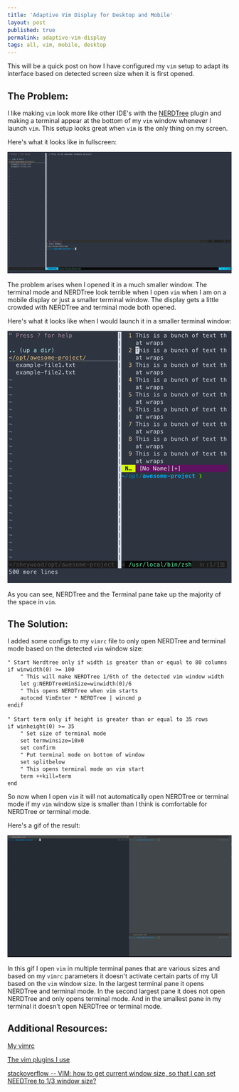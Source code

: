 ```yaml
---
title: 'Adaptive Vim Display for Desktop and Mobile'
layout: post
published: true
permalink: adaptive-vim-display
tags: all, vim, mobile, desktop
---
```


This will be a quick post on how I have configured my `vim` setup to adapt its interface based on detected screen size when it is first opened.

## The Problem: 

I like making `vim` look more like other IDE's with the [NERDTree](https://github.com/preservim/nerdtree) plugin and making a terminal appear at the bottom of my `vim` window whenever I launch `vim`. This setup looks great when `vim` is the only thing on my screen.

Here's what it looks like in fullscreen:

![alt text](../images/vim-fullscreen.png "vim in fullscreen")

The problem arises when I opened it in a much smaller window. The terminal mode and NERDTree look terrible when I open `vim` when I am on a mobile display or just a smaller terminal window. The display gets a little crowded with NERDTree and terminal mode both opened.

Here's what it looks like when I would launch it in a smaller terminal window:

![alt text](../images/vim-crowded.png "crowded vim")

As you can see, NERDTree and the Terminal pane take up the majority of the space in `vim`.

## The Solution:

I added some configs to my `vimrc` file to only open NERDTree and terminal mode based on the detected `vim` window size:

```
" Start Nerdtree only if width is greater than or equal to 80 columns
if winwidth(0) >= 100
	" This will make NERDTree 1/6th of the detected vim window width
	let g:NERDTreeWinSize=winwidth(0)/6
	" This opens NERDTree when vim starts 
	autocmd VimEnter * NERDTree | wincmd p	
endif

" Start term only if height is greater than or equal to 35 rows
if winheight(0) >= 35
	" Set size of terminal mode
	set termwinsize=10x0
	set confirm
	" Put terminal mode on bottom of window
	set splitbelow
	" This opens terminal mode on vim start
	term ++kill=term
end
```

So now when I open `vim` it will not automatically open NERDTree or terminal mode if my `vim` window size is smaller than I think is comfortable for NERDTree or terminal mode.

Here's a gif of the result: 

![alt text](../images/vim-demo.gif "adaptive vim")

In this gif I open `vim` in multiple terminal panes that are various sizes and based on my `vimrc` parameters it doesn't activate certain parts of my UI based on the `vim` window size. In the largest terminal pane it opens NERDTree and terminal mode. In the second largest pane it does not open NERDTree and only opens terminal mode. And in the smallest pane in my terminal it doesn't open NERDTree or terminal mode.


## Additional Resources:

[My vimrc](https://github.com/heywoodlh/conf/blob/abc34912f76e586691b340e68c06a928ef333d10/dotfiles/vimrc)

[The vim plugins I use](https://github.com/heywoodlh/conf/blob/abc34912f76e586691b340e68c06a928ef333d10/peru.yaml#L8-L21)

[stackoverflow -- VIM: how to get current window size, so that I can set NEEDTree to 1/3 window size?](https://stackoverflow.com/questions/42644591/vim-how-to-get-current-window-size-so-that-i-can-set-needtree-to-1-3-window-si)
